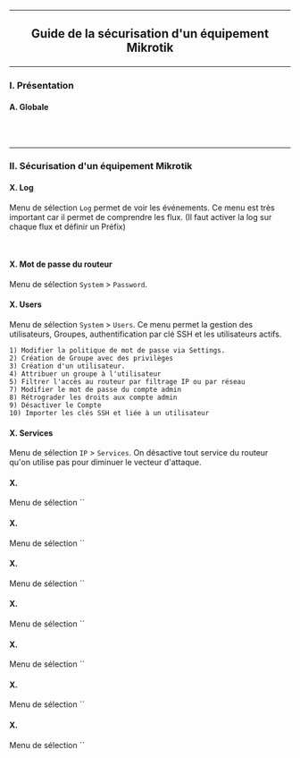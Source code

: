 ---------------------------------------------------------------------------------------------------------------------------------------------------------------------------------------------------
## <p align='center'> Guide de la sécurisation d'un équipement Mikrotik </p>

---------------------------------------------------------------------------------------------------------------------------------------------------------------------------------------------------
### I. Présentation
#### A. Globale
```
```

<br />

---------------------------------------------------------------------------------------------------------------------------------------------------------------------------------------------------
### II. Sécurisation d'un équipement Mikrotik
#### X. Log
Menu de sélection `Log` permet de voir les événements. Ce menu est très important car il permet de comprendre les flux. (Il faut activer la log sur chaque flux et définir un Préfix) 

<br />

#### X. Mot de passe du routeur
Menu de sélection `System` > `Password`.

#### X. Users
Menu de sélection `System` > `Users`. Ce menu permet la gestion des utilisateurs, Groupes, authentification par clé SSH et les utilisateurs actifs.
```
1) Modifier la politique de mot de passe via Settings.
2) Création de Groupe avec des privilèges
3) Création d'un utilisateur.
4) Attribuer un groupe à l'utilisateur
5) Filtrer l'accès au routeur par filtrage IP ou par réseau
7) Modifier le mot de passe du compte admin
8) Rétrograder les droits aux compte admin
9) Désactiver le Compte
10) Importer les clés SSH et liée à un utilisateur
```


#### X. Services
Menu de sélection `IP` > `Services`. On désactive tout service du routeur qu'on utilise pas pour diminuer le vecteur d'attaque.

#### X. 
Menu de sélection ``

#### X. 
Menu de sélection ``

#### X. 
Menu de sélection ``

#### X. 
Menu de sélection ``

#### X. 
Menu de sélection ``

#### X. 
Menu de sélection ``

#### X. 
Menu de sélection ``
